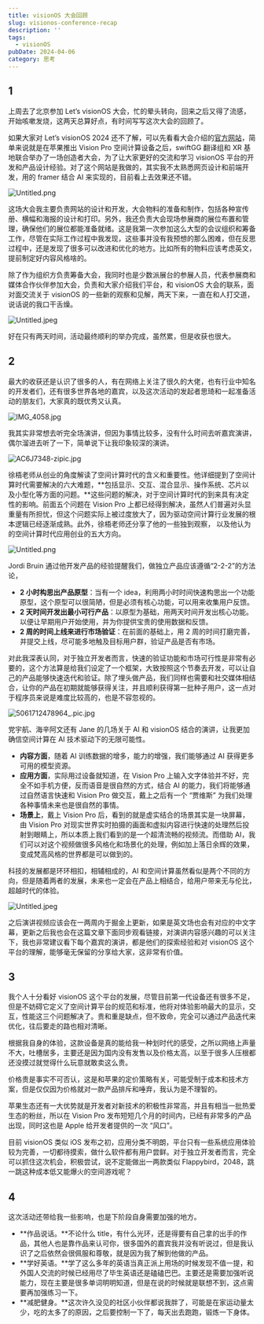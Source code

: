 ```yaml
---
title: visionOS 大会回顾
slug: visionos-conference-recap
description: ''
tags:
  - visionOS
pubDate: 2024-04-06
category: 思考
---
```


## 1


上周去了北京参加 Let’s visionOS 大会，忙的晕头转向，回来之后又得了流感，开始咳嗽发烧，这两天总算好点，有时间写写这次大会的回顾了。


如果大家对 Let’s visionOS 2024 还不了解，可以先看看大会介绍的[官方网站](https://letsvisionos24.swiftgg.team/cn/)，简单来说就是在苹果推出 Vision Pro 空间计算设备之后，swiftGG 翻译组和 XR 基地联合举办了一场创造者大会，为了让大家更好的交流和学习 visionOS 平台的开发和产品设计经验。对了这个网站是我做的，其实我不太熟悉网页设计和前端开发，用的 framer 结合 AI 来实现的，目前看上去效果还不错。


![Untitled.png](https://image.xcanoe.top/blog/26988c20549469ef56b6c3e46922f464.png)


这场大会我主要负责网站的设计和开发，大会物料的准备和制作，包括各种宣传册、横幅和海报的设计和打印。另外，我还负责大会现场参展商的展位布置和管理，确保他们的展位都能准备就绪。这是我第一次参加这么大型的会议组织和筹备工作，尽管在实际工作过程中我发现，这些事并没有我预想的那么困难，但在反思过程中，还是发现了很多可以改进和优化的地方。比如所有的物料应该考虑英文，提前制定好内容风格啥的。


除了作为组织方负责筹备大会，我同时也是少数派展台的参展人员，代表参展商和媒体合作伙伴参加大会，负责和大家介绍我们平台，和 visionOS 大会的联系，面对面交流关于 visionOS 的一些新的观察和见解，两天下来，一直在和人打交道，说话说的我口干舌燥。


![Untitled.jpeg](https://image.xcanoe.top/blog/9b992c323ca363d75bb81c9a1f2f8b7c.jpeg)


好在只有两天时间，活动最终顺利的举办完成，虽然累，但是收获也很大。


## 2


最大的收获还是认识了很多的人，有在网络上关注了很久的大佬，也有行业中知名的开发者们，还有很多世界各地的嘉宾，以及这次活动的发起者思琦和一起准备活动的朋友们，大家真的既优秀又认真。


![IMG_4058.jpg](https://image.xcanoe.top/blog/5a31a7e983194092b518d795e0290f02.jpg)


我其实非常想去听完全场演讲，但因为事情比较多，没有什么时间去听嘉宾演讲，偶尔溜进去听了一下，简单说下让我印象较深的演讲。


![AC6J7348-zipic.jpg](https://image.xcanoe.top/blog/ced856b9df48aed24e27d9cf75c622d5.jpg)


徐梧老师从创业的角度解读了空间计算时代的含义和重要性。他详细提到了空间计算时代需要解决的六大难题，**包括显示、交互、混合显示、操作系统、芯片以及小型化等方面的问题。**这些问题的解决，对于空间计算时代的到来具有决定性的影响。前面五个问题在 Vision Pro 上都已经得到解决，虽然人们普遍对头显重量有所担忧，但这个问题实际上被过度放大了，因为驱动空间计算行业发展的根本逻辑已经逐渐成熟。此外，徐梧老师还分享了他的一些独到观察， 以及他认为的空间计算时代应用创业的五大方向。


![Untitled.png](https://image.xcanoe.top/blog/1a2edd4512a54cae38fa86cc4b686f0b.png)


Jordi Bruin 通过他开发产品的经验提醒我们，做独立产品应该遵循“2-2-2”的方法论，

- **2 小时构思出产品原型**：当有一个 idea，利用两小时时间快速构思出一个功能原型，这个原型可以很简陋，但是必须有核心功能，可以用来收集用户反馈。
- **2 天时间开发出最小可行产品**：以原型为基础，用两天时间开发出核心功能。以便让早期用户开始使用，并为你提供宝贵的使用数据和反馈。
- **2 周的时间上线来进行市场验证**：在前面的基础上，用 2 周的时间打磨完善，并提交上线，尽可能多地触及目标用户群，验证产品是否有市场。

对此我深表认同，对于独立开发者而言，快速的验证功能和市场可行性是非常有必要的，这个方法算是给我们设定了一个框架，大致按照这个节奏去开发，可以让自己的产品能够快速迭代和验证。除了埋头做产品，我们同样也需要和社交媒体相结合，让你的产品在初期就能够获得关注，并且顺利获得第一批种子用户，这一点对于程序员来说是难度比较高的，也是不容忽视的。


![5061712478964_.pic.jpg](https://image.xcanoe.top/blog/d263ab9287d1d1681ed4b4065852b140.jpg)


党宇航、海辛阿文还有 Jane 的几场关于 AI 和 visionOS 结合的演讲，让我更加确信空间计算在 AI 技术驱动下的无限可能性。

- **内容方面**，随着 AI 训练数据的增多，能力的增强，我们能够通过 AI 获得更多可用的模型资源。
- **应用方面**，实际用过设备就知道，在 Vision Pro 上输入文字体验并不好，完全不如手机方便，反而语音是很自然的方式，结合 AI 的能力，我们将能够通过自然语言快速和 Vision Pro 做交互，戴上之后有一个 “贾维斯” 为我们处理各种事情未来也是很自然的事情。
- **场景上**，戴上 Vision Pro 后，看到的就是虚实结合的场景其实是一块屏幕，由 Vision Pro 对现实世界实时拍摄的画面和虚拟内容进行快速的处理然后投射到眼睛上，所以本质上我们看到的是一个超清流畅的视频流。而借助 AI，我们可以对这个视频做很多风格化和场景化的处理，例如加上落日余辉的效果，变成梵高风格的世界都是可以做到的。

科技的发展都是环环相扣，相辅相成的，AI 和空间计算虽然看似是两个不同的方向，但是随着两者的发展，未来也一定会在产品上相结合，给用户带来无与伦比，超越时代的体验。


![Untitled.jpeg](https://image.xcanoe.top/blog/9f1e155e441f3b0bf4dfea72805c566f.jpeg)


之后演讲视频应该会在一两周内于掘金上更新，如果是英文场也会有对应的中文字幕，更新之后我也会在这篇文章下面同步观看链接，对演讲内容感兴趣的可以关注下，我也非常建议看下每个嘉宾的演讲，都是他们的探索经验和对 visionOS 这个平台的理解，能够毫无保留的分享给大家，这非常有价值。


## 3


我个人十分看好 visionOS 这个平台的发展，尽管目前第一代设备还有很多不足，但是不妨碍它定义了空间计算平台的规范和标准，他将对体验影响最大的显示，交互，性能这三个问题解决了。贵和重是缺点，但不致命，完全可以通过产品迭代来优化，往后要走的路也相对清晰。


根据我自身的体验，这款设备是真的能给我一种划时代的感受，之所以网络上声量不大，吐槽居多，主要还是因为国内没有发售以及价格太高，以至于很多人压根都还没摸过就觉得什么玩意就敢卖这么贵。


价格贵是事实不可否认，这是和苹果的定价策略有关，可能受制于成本和技术方案，但是仅仅因为价格就对一款产品排斥和唾弃，我认为是不理智的。


苹果生态还有一大优势就是开发者对新技术的积极性非常高，并且有相当一批热爱生态的粉丝，所以在 Vision Pro 发布短短几个月的时间内，已经有非常多的产品出现，同时这也是 Apple 给开发者提供的一次 “风口”。


目前 visionOS 类似 iOS 发布之初，应用分类不明朗，平台只有一些系统应用体验较为完善，一切都待摸索，做什么软件都有用户尝鲜。对于独立开发者而言，完全可以抓住这次机会，积极尝试，说不定能做出一两款类似 Flappybird，2048，跳一跳这种成本低又能爆火的空间游戏呢？


## 4


这次活动还带给我一些影响，也是下阶段自身需要加强的地方。

- **作品说话。**不论什么 title，有什么光环，还是得要有自己拿的出手的作品，其他人也是靠作品来认可你，很多国外的嘉宾我并没有听说过，但是我认识了之后依然会很佩服和尊敬，就是因为我了解到他做的产品。
- **学好英语。**学了这么多年的英语当真正派上用场的时候发现不值一提，和外国人交流的时候已经用尽了毕生英语还是磕磕巴巴。主要还是需要加强听说能力，现在主要是很多单词明明知道，但是在说的时候就是联想不到，这点需要再加强练习一下。
- **减肥健身。**这次许久没见的社区小伙伴都说我胖了，可能是在家运动量太少，吃的太多了的原因，之后要控制一下了，每天出去跑跑，锻炼一下身体。
